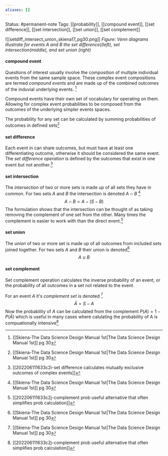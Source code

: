 ```yaml
---
aliases: []
---
```

Status: #permanent-note 
Tags: [[probability]], [[compound event]], [[set difference]], [[set intersection]], [[set union]], [[set complement]]

![[setdiff_intersect_union_skiena17_pg30.png]]
*Figure: Venn diagrams illustrate for events A and B the set difference((left), set intersection(middle), and set union (right)*

#### compound event
Questions of interest usually involve the composition of multiple individual events from the same sample space. These complex event compositions are termed *compound events* and are made up of the combined outcomes of the induvial underlying events. [^1]

Compound events have their own set of vocabulary for operating on them. Allowing for complex event probabilities to be composed from the outcomes of the underlying simpler events spaces.

The probability for any set can be calculated by summing probabilities of outcomes in defined sets[^1]

#### set difference
Each event in can share outcomes, but must have at least one differentiating outcome, otherwise it should be considered the same event. The *set difference operation* is defined by the outcomes that exist in one event but not another.[^2]

#### set intersection
The *intersection* of two or more sets is made up of all sets they have in common. For two sets *A* and *B* the intersection is denoted $A \cap B$ [^1]
$$A \cap B = A - (S-B)$$
The formulation shows that the intersection can be thought of as taking removing the complement of one set from the other. Many times the complement is easier to work with than the direct event.[^3]

#### set union
The *union* of two or more set is made up of all outcomes from included sets joined together. For two sets *A* and *B* their union is denoted[^1] $$A \cup B$$
#### set complement
Set complement operation calculates the inverse probability of an event, or the probability of all outcomes in a set not related to the event.

For an event *A* it's *complement set* is denoted [^1]
$$ \bar A = S-A$$
Now the probability of *A* can be calculated from the complement
$P(A) = 1 - P( \bar A)$ which is useful in many cases where calulating the probability of A is compuationally intensive[^3]

[^1]:[[Skiena-The Data Science  Design Manual 1st|The Data Science Design Manual 1st]] pg 30
[^2]:[[202206111633c2i-set difference calculates mutually exclusive outcomes of complex events]]
[^3]: [[202206111633c2j-complement prob useful alternative that often simplifies prob calculation]]